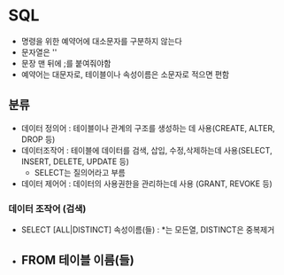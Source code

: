 # SQL

- 명령을 위한 예약어에 대소문자를 구분하지 않는다
- 문자열은 ''
- 문장 맨 뒤에 ;를 붙여줘야함
- 예약어는 대문자로, 테이블이나 속성이름은 소문자로 적으면 편함



## 분류

- 데이터 정의어 : 테이블이나 관계의 구조를 생성하는 데 사용(CREATE, ALTER, DROP 등)
- 데이터조작어 :  테이블에 데이터를 검색, 삽입, 수정,삭제하는데 사용(SELECT, INSERT, DELETE, UPDATE 등)
  - SELECT는 질의어라고 부름
- 데이터 제어어 : 데이터의 사용권한을 관리하는데 사용 (GRANT, REVOKE 등)

### 데이터 조작어 (검색)



- SELECT [ALL|DISTINCT] 속성이름(들) : *는 모든열, DISTINCT은 중복제거
- FROM 테이블 이름(들)
  - 

